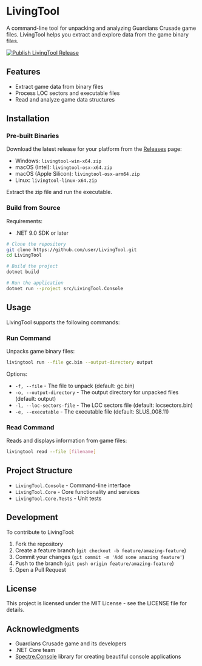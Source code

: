 # LivingTool

A command-line tool for unpacking and analyzing Guardians Crusade game files. LivingTool helps you extract and explore data from the game binary files.

[![Publish LivingTool Release](https://github.com/user/LivingTool/actions/workflows/release.yml/badge.svg)](https://github.com/user/LivingTool/actions/workflows/release.yml)

## Features

- Extract game data from binary files
- Process LOC sectors and executable files
- Read and analyze game data structures

## Installation

### Pre-built Binaries

Download the latest release for your platform from the [Releases](https://github.com/user/LivingTool/releases) page:

- Windows: `livingtool-win-x64.zip`
- macOS (Intel): `livingtool-osx-x64.zip`
- macOS (Apple Silicon): `livingtool-osx-arm64.zip`
- Linux: `livingtool-linux-x64.zip`

Extract the zip file and run the executable.

### Build from Source

Requirements:

- .NET 9.0 SDK or later

```bash
# Clone the repository
git clone https://github.com/user/LivingTool.git
cd LivingTool

# Build the project
dotnet build

# Run the application
dotnet run --project src/LivingTool.Console
```

## Usage

LivingTool supports the following commands:

### Run Command

Unpacks game binary files:

```bash
livingtool run --file gc.bin --output-directory output
```

Options:

- `-f, --file` - The file to unpack (default: gc.bin)
- `-o, --output-directory` - The output directory for unpacked files (default: output)
- `-l, --loc-sectors-file` - The LOC sectors file (default: locsectors.bin)
- `-e, --executable` - The executable file (default: SLUS_008.11)

### Read Command

Reads and displays information from game files:

```bash
livingtool read --file [filename]
```

## Project Structure

- `LivingTool.Console` - Command-line interface
- `LivingTool.Core` - Core functionality and services
- `LivingTool.Core.Tests` - Unit tests

## Development

To contribute to LivingTool:

1. Fork the repository
2. Create a feature branch (`git checkout -b feature/amazing-feature`)
3. Commit your changes (`git commit -m 'Add some amazing feature'`)
4. Push to the branch (`git push origin feature/amazing-feature`)
5. Open a Pull Request

## License

This project is licensed under the MIT License - see the LICENSE file for details.

## Acknowledgments

- Guardians Crusade game and its developers
- .NET Core team
- [Spectre.Console](https://spectreconsole.net/) library for creating beautiful console applications
